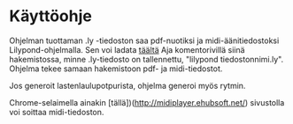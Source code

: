 # Käyttöohje

Ohjelman tuottaman .ly -tiedoston saa pdf-nuotiksi ja midi-äänitiedostoksi Lilypond-ohjelmalla. Sen voi ladata [täältä](https://lilypond.org/download.html)
Aja komentorivillä siinä hakemistossa, minne .ly-tiedosto on tallennettu, "lilypond tiedostonnimi.ly". Ohjelma tekee samaan hakemistoon pdf- ja midi-tiedostot. 

Jos generoit lastenlaulupotpurista, ohjelma generoi myös rytmin. 

Chrome-selaimella ainakin [tällä])(http://midiplayer.ehubsoft.net/) sivustolla voi soittaa midi-tiedoston.
